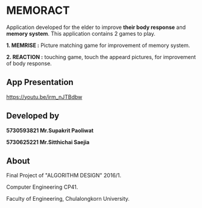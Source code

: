 # MEMORACT 
Application developed for the elder to improve **their body response** and **memory system**. This application contains 2 games to play.

**1. MEMRISE :** Picture matching game for improvement of memory system.

**2. REACTION :** touching game, touch the appeard pictures, for improvement of body response.

## App Presentation
https://youtu.be/irm_nJTBdbw

## Developed by

**5730593821 Mr.Supakrit Paoliwat** 

**5730625221 Mr.Sitthichai Saejia** 

## About

Final Project of "ALGORITHM DESIGN" 2016/1.

Computer Engineering CP41.

Faculty of Engineering, Chulalongkorn University.
